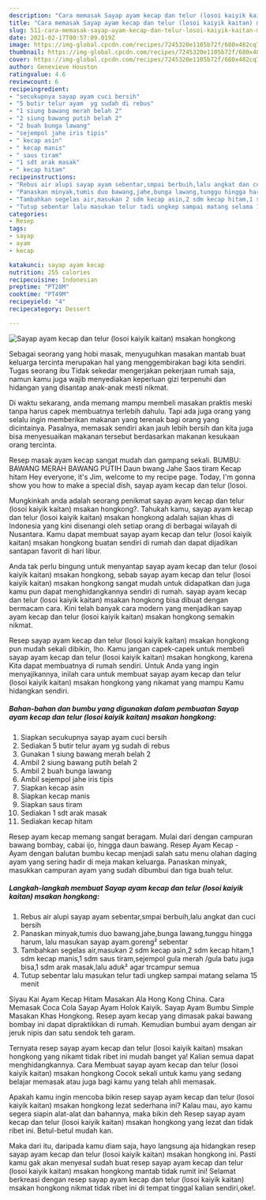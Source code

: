 ```yaml
---
description: "Cara memasak Sayap ayam kecap dan telur (losoi kaiyik kaitan) msakan hongkong yang enak Untuk Jualan"
title: "Cara memasak Sayap ayam kecap dan telur (losoi kaiyik kaitan) msakan hongkong yang enak Untuk Jualan"
slug: 511-cara-memasak-sayap-ayam-kecap-dan-telur-losoi-kaiyik-kaitan-msakan-hongkong-yang-enak-untuk-jualan
date: 2021-02-17T00:57:09.019Z
image: https://img-global.cpcdn.com/recipes/7245320e1105b72f/680x482cq70/sayap-ayam-kecap-dan-telur-losoi-kaiyik-kaitan-msakan-hongkong-foto-resep-utama.jpg
thumbnail: https://img-global.cpcdn.com/recipes/7245320e1105b72f/680x482cq70/sayap-ayam-kecap-dan-telur-losoi-kaiyik-kaitan-msakan-hongkong-foto-resep-utama.jpg
cover: https://img-global.cpcdn.com/recipes/7245320e1105b72f/680x482cq70/sayap-ayam-kecap-dan-telur-losoi-kaiyik-kaitan-msakan-hongkong-foto-resep-utama.jpg
author: Genevieve Houston
ratingvalue: 4.6
reviewcount: 6
recipeingredient:
- "secukupnya sayap ayam cuci bersih"
- "5 butir telur ayam  yg sudah di rebus"
- "1 siung bawang merah belah 2"
- "2 siung bawang putih belah 2"
- "2 buah bunga lawang"
- "sejempol jahe iris tipis"
- " kecap asin"
- " kecap manis"
- " saus tiram"
- "1 sdt arak masak"
- " kecap hitam"
recipeinstructions:
- "Rebus air alupi sayap ayam sebentar,smpai berbuih,lalu angkat dan cuci bersih"
- "Panaskan minyak,tumis duo bawang,jahe,bunga lawang,tunggu hingga harum, lalu masukan sayap ayam.goreng² sebentar"
- "Tambahkan segelas air,masukan 2 sdm kecap asin,2 sdm kecap hitam,1 sdm kecap manis,1 sdm saus tiram,sejempol gula merah /gula batu juga bisa,1 sdm arak masak,lalu aduk² agar trcampur semua"
- "Tutup sebentar lalu masukan telur tadi ungkep sampai matang selama 15 menit"
categories:
- Resep
tags:
- sayap
- ayam
- kecap

katakunci: sayap ayam kecap 
nutrition: 255 calories
recipecuisine: Indonesian
preptime: "PT28M"
cooktime: "PT49M"
recipeyield: "4"
recipecategory: Dessert

---
```



![Sayap ayam kecap dan telur (losoi kaiyik kaitan) msakan hongkong](https://img-global.cpcdn.com/recipes/7245320e1105b72f/680x482cq70/sayap-ayam-kecap-dan-telur-losoi-kaiyik-kaitan-msakan-hongkong-foto-resep-utama.jpg)

Sebagai seorang yang hobi masak, menyuguhkan masakan mantab buat keluarga tercinta merupakan hal yang menggembirakan bagi kita sendiri. Tugas seorang ibu Tidak sekedar mengerjakan pekerjaan rumah saja, namun kamu juga wajib menyediakan keperluan gizi terpenuhi dan hidangan yang disantap anak-anak mesti nikmat.

Di waktu  sekarang, anda memang mampu membeli masakan praktis meski tanpa harus capek membuatnya terlebih dahulu. Tapi ada juga orang yang selalu ingin memberikan makanan yang terenak bagi orang yang dicintainya. Pasalnya, memasak sendiri akan jauh lebih bersih dan kita juga bisa menyesuaikan makanan tersebut berdasarkan makanan kesukaan orang tercinta. 

Resep masak ayam kecap sangat mudah dan gampang sekali. BUMBU: BAWANG MERAH BAWANG PUTIH Daun bwang Jahe Saos tiram Kecap hitam Hey everyone, it&#39;s Jim, welcome to my recipe page. Today, I&#39;m gonna show you how to make a special dish, sayap ayam kecap dan telur (losoi.

Mungkinkah anda adalah seorang penikmat sayap ayam kecap dan telur (losoi kaiyik kaitan) msakan hongkong?. Tahukah kamu, sayap ayam kecap dan telur (losoi kaiyik kaitan) msakan hongkong adalah sajian khas di Indonesia yang kini disenangi oleh setiap orang di berbagai wilayah di Nusantara. Kamu dapat membuat sayap ayam kecap dan telur (losoi kaiyik kaitan) msakan hongkong buatan sendiri di rumah dan dapat dijadikan santapan favorit di hari libur.

Anda tak perlu bingung untuk menyantap sayap ayam kecap dan telur (losoi kaiyik kaitan) msakan hongkong, sebab sayap ayam kecap dan telur (losoi kaiyik kaitan) msakan hongkong sangat mudah untuk didapatkan dan juga kamu pun dapat menghidangkannya sendiri di rumah. sayap ayam kecap dan telur (losoi kaiyik kaitan) msakan hongkong bisa dibuat dengan bermacam cara. Kini telah banyak cara modern yang menjadikan sayap ayam kecap dan telur (losoi kaiyik kaitan) msakan hongkong semakin nikmat.

Resep sayap ayam kecap dan telur (losoi kaiyik kaitan) msakan hongkong pun mudah sekali dibikin, lho. Kamu jangan capek-capek untuk membeli sayap ayam kecap dan telur (losoi kaiyik kaitan) msakan hongkong, karena Kita dapat membuatnya di rumah sendiri. Untuk Anda yang ingin menyajikannya, inilah cara untuk membuat sayap ayam kecap dan telur (losoi kaiyik kaitan) msakan hongkong yang nikamat yang mampu Kamu hidangkan sendiri.

<!--inarticleads1-->

##### Bahan-bahan dan bumbu yang digunakan dalam pembuatan Sayap ayam kecap dan telur (losoi kaiyik kaitan) msakan hongkong:

1. Siapkan secukupnya sayap ayam cuci bersih
1. Sediakan 5 butir telur ayam  yg sudah di rebus
1. Gunakan 1 siung bawang merah belah 2
1. Ambil 2 siung bawang putih belah 2
1. Ambil 2 buah bunga lawang
1. Ambil sejempol jahe iris tipis
1. Siapkan  kecap asin
1. Siapkan  kecap manis
1. Siapkan  saus tiram
1. Sediakan 1 sdt arak masak
1. Sediakan  kecap hitam


Resep ayam kecap memang sangat beragam. Mulai dari dengan campuran bawang bombay, cabai ijo, hingga daun bawang. Resep Ayam Kecap - Ayam dengan balutan bumbu kecap menjadi salah satu menu olahan daging ayam yang sering hadir di meja makan keluarga. Panaskan minyak, masukkan campuran ayam yang sudah dibumbui dan tiga buah telur. 

<!--inarticleads2-->

##### Langkah-langkah membuat Sayap ayam kecap dan telur (losoi kaiyik kaitan) msakan hongkong:

1. Rebus air alupi sayap ayam sebentar,smpai berbuih,lalu angkat dan cuci bersih
1. Panaskan minyak,tumis duo bawang,jahe,bunga lawang,tunggu hingga harum, lalu masukan sayap ayam.goreng² sebentar
1. Tambahkan segelas air,masukan 2 sdm kecap asin,2 sdm kecap hitam,1 sdm kecap manis,1 sdm saus tiram,sejempol gula merah /gula batu juga bisa,1 sdm arak masak,lalu aduk² agar trcampur semua
1. Tutup sebentar lalu masukan telur tadi ungkep sampai matang selama 15 menit


Siyau Kai Ayam Kecap Hitam Masakan Ala Hong Kong China. Cara Memasak Coca Cola Sayap Ayam Holok Kaiyik. Sayap Ayam Bumbu Simple Masakan Khas Hongkong. Resep ayam kecap yang dimasak pakai bawang bombay ini dapat dipraktikkan di rumah. Kemudian bumbui ayam dengan air jeruk nipis dan satu sendok teh garam. 

Ternyata resep sayap ayam kecap dan telur (losoi kaiyik kaitan) msakan hongkong yang nikamt tidak ribet ini mudah banget ya! Kalian semua dapat menghidangkannya. Cara Membuat sayap ayam kecap dan telur (losoi kaiyik kaitan) msakan hongkong Cocok sekali untuk kamu yang sedang belajar memasak atau juga bagi kamu yang telah ahli memasak.

Apakah kamu ingin mencoba bikin resep sayap ayam kecap dan telur (losoi kaiyik kaitan) msakan hongkong lezat sederhana ini? Kalau mau, ayo kamu segera siapin alat-alat dan bahannya, maka bikin deh Resep sayap ayam kecap dan telur (losoi kaiyik kaitan) msakan hongkong yang lezat dan tidak ribet ini. Betul-betul mudah kan. 

Maka dari itu, daripada kamu diam saja, hayo langsung aja hidangkan resep sayap ayam kecap dan telur (losoi kaiyik kaitan) msakan hongkong ini. Pasti kamu gak akan menyesal sudah buat resep sayap ayam kecap dan telur (losoi kaiyik kaitan) msakan hongkong mantab tidak rumit ini! Selamat berkreasi dengan resep sayap ayam kecap dan telur (losoi kaiyik kaitan) msakan hongkong nikmat tidak ribet ini di tempat tinggal kalian sendiri,oke!.

